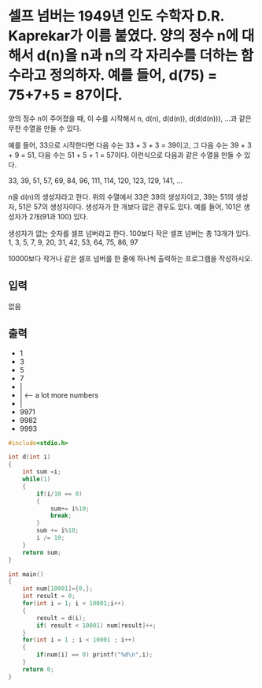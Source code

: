 # 셀프 넘버는 1949년 인도 수학자 D.R. Kaprekar가 이름 붙였다. 양의 정수 n에 대해서 d(n)을 n과 n의 각 자리수를 더하는 함수라고 정의하자. 예를 들어, d(75) = 75+7+5 = 87이다.

양의 정수 n이 주어졌을 때, 이 수를 시작해서 n, d(n), d(d(n)), d(d(d(n))), ...과 같은 무한 수열을 만들 수 있다. 

예를 들어, 33으로 시작한다면 다음 수는 33 + 3 + 3 = 39이고, 그 다음 수는 39 + 3 + 9 = 51, 다음 수는 51 + 5 + 1 = 57이다. 이런식으로 다음과 같은 수열을 만들 수 있다.

33, 39, 51, 57, 69, 84, 96, 111, 114, 120, 123, 129, 141, ...

n을 d(n)의 생성자라고 한다. 위의 수열에서 33은 39의 생성자이고, 39는 51의 생성자, 51은 57의 생성자이다. 생성자가 한 개보다 많은 경우도 있다. 예를 들어, 101은 생성자가 2개(91과 100) 있다. 

생성자가 없는 숫자를 셀프 넘버라고 한다. 100보다 작은 셀프 넘버는 총 13개가 있다. 1, 3, 5, 7, 9, 20, 31, 42, 53, 64, 75, 86, 97

10000보다 작거나 같은 셀프 넘버를 한 줄에 하나씩 출력하는 프로그램을 작성하시오.

## 입력
없음

## 출력

+ 1
+ 3
+ 5
+ 7
+ |
+ |        <-- a lot more numbers
+ |
+ 9971
+ 9982
+ 9993

```c
#include<stdio.h>

int d(int i)
{    
    int sum =i;
    while(1)
    {    
        if(i/10 == 0)
        {
            sum+= i%10;
            break;
        }
        sum += i%10;
        i /= 10;
    }
    return sum;
}

int main()
{    
    int num[10001]={0,};
    int result = 0;
    for(int i = 1; i < 10001;i++)
    {
        result = d(i);
        if( result < 10001) num[result]++;
    }
    for(int i = 1 ; i < 10001 ; i++)
    {
        if(num[i] == 0) printf("%d\n",i);
    }
    return 0;
}

```